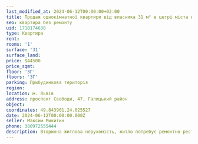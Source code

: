 ```yaml
---
last_modified_at: 2024-06-12T00:00:00+02:00
title: Продаж однокімнатної квартири від власника 31 м² в цетрі міста на проспекті Свободи
seo: квартира без ремонту
uid: 1718174638
type: Квартира
rent:
rooms: '1'
surface: '31'
surface_land:
price: $44500
price_sqmt:
floor: '3Г'
floors: '3Г'
parking: Прибудинкова територія
region:
location: м. Львів
address: проспект Свободи, 47, Галицький район
object:
coordinates: 49.843901,24.025527
date: 2024-06-12T00:00:00.000Z
seller: Максим Микитин
phone: 380972555444
description: Вторинна житлова нерухомість, житло потребує ремонтно-реставраційних і оздоблювальних робіт
---
```

